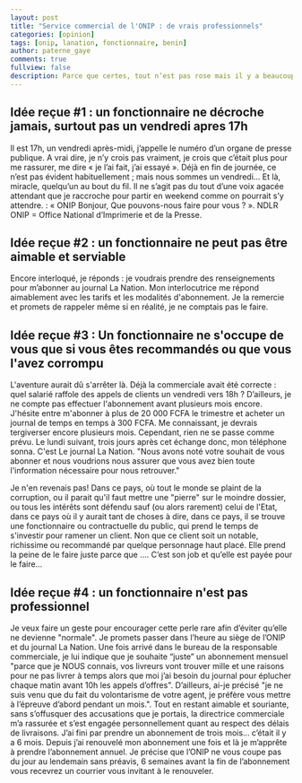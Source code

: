 ```yaml
---
layout: post
title: "Service commercial de l'ONIP : de vrais professionnels"
categories: [opinion]
tags: [onip, lanation, fonctionnaire, benin]
author: paterne_gaye
comments: true
fullview: false
description: Parce que certes, tout n’est pas rose mais il y a beaucoup plus de choses qui fonctionnent qu’on ne le dit; parce que tout n'est pas qu'échec; parce que tous les fonctionnaires ne sont pas des feignants, grincheux et incapables.
---
```


## Idée reçue #1 : un fonctionnaire ne décroche jamais, surtout pas un vendredi apres 17h
Il est 17h, un vendredi après-midi, j’appelle le numéro d’un organe de presse publique. A vrai dire, je n’y crois pas vraiment, je crois que c’était plus pour me rassurer, me dire « je l’ai fait, j’ai essayé ». Déjà en fin de journée, ce n’est pas évident habituellement ; mais nous sommes un vendredi... Et là, miracle, quelqu’un au bout du fil. Il ne s’agit pas du tout d’une voix agacée attendant que je raccroche pour partir en weekend comme on pourrait s’y attendre. : « ONIP Bonjour, Que pouvons-nous faire pour vous ? ». NDLR ONIP = Office National d’Imprimerie et de la Presse.

## Idée reçue #2 : un fonctionnaire ne peut pas être aimable et serviable
Encore interloqué, je réponds : je voudrais prendre des renseignements pour m’abonner au journal La Nation. Mon interlocutrice me répond aimablement avec les tarifs et les modalités d'abonnement. Je la remercie et promets de rappeler même si en réalité, je ne comptais pas le faire.

## Idée reçue #3 : Un fonctionnaire ne s'occupe de vous que si vous êtes recommandés ou que vous l'avez corrompu
L'aventure aurait dû s'arrêter là. Déjà la commerciale avait été correcte : quel salarié raffole des appels de clients un vendredi vers 18h ? D’ailleurs, je ne compte pas effectuer l'abonnement avant plusieurs mois encore. J'hésite entre m'abonner à plus de 20 000 FCFA le trimestre et acheter un journal de temps en temps à 300 FCFA. Me connaissant, je devrais tergiverser encore plusieurs mois. Cependant, rien ne se passe comme prévu. Le lundi suivant, trois jours après cet échange donc, mon téléphone sonna. C'est Le journal La Nation. "Nous avons noté votre souhait de vous abonner et nous voudrions nous assurer que vous avez bien toute l'information nécessaire pour nous retrouver."

Je n'en revenais pas! Dans ce pays, où tout le monde se plaint de la corruption, ou il parait qu'il faut mettre une "pierre" sur le moindre dossier, ou tous les intérêts sont défendu sauf (ou alors rarement) celui de l'Etat, dans ce pays où il y aurait tant de choses à dire, dans ce pays, il se trouve une fonctionnaire ou contractuelle du public, qui prend le temps de s'investir pour ramener un client. Non que ce client soit un notable, richissime ou recommandé par quelque personnage haut placé. Elle prend la peine de le faire juste parce que .... C’est son job et qu’elle est payée pour le faire...

## Idée reçue #4 : un fonctionnaire n'est pas professionnel
Je veux faire un geste pour encourager cette perle rare afin d’éviter qu’elle ne devienne "normale". Je promets passer dans l’heure au siège de l’ONIP et du journal La Nation. Une fois arrivé dans le bureau de la responsable commerciale, je lui indique que je souhaite “juste” un abonnement mensuel "parce que je NOUS connais, vos livreurs vont trouver mille et une raisons pour ne pas livrer à temps alors que moi j’ai besoin du journal pour éplucher chaque matin avant 10h les appels d’offres". D’ailleurs, ai-je précisé "je ne suis venu que du fait du volontarisme de votre agent, je préfère vous mettre à l’épreuve d’abord pendant un mois.". Tout en restant aimable et souriante, sans s’offusquer des accusations que je portais, la directrice commerciale m’a rassurée et s’est engagée personnellement quant au respect des délais de livraisons. J’ai fini par prendre un abonnement de trois mois... c’était il y a 6 mois. Depuis j’ai renouvelé mon abonnement une fois et là je m’apprête à prendre l’abonnement annuel.  Je précise que l’ONIP ne vous coupe pas du jour au lendemain sans préavis, 6 semaines avant la fin de l’abonnement vous recevrez un courrier vous invitant à le renouveler.



